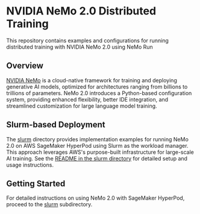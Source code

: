 # NVIDIA NeMo 2.0 Distributed Training

This repository contains examples and configurations for running distributed training with NVIDIA NeMo 2.0 using NeMo Run

## Overview

[NVIDIA NeMo](https://developer.nvidia.com/nemo-framework) is a cloud-native framework for training and deploying generative AI models, optimized for architectures ranging from billions to trillions of parameters. NeMo 2.0 introduces a Python-based configuration system, providing enhanced flexibility, better IDE integration, and streamlined customization for large language model training.

## Slurm-based Deployment

The [slurm](./slurm/) directory provides implementation examples for running NeMo 2.0 on AWS SageMaker HyperPod using Slurm as the workload manager. This approach leverages AWS's purpose-built infrastructure for large-scale AI training. See the [README in the slurm directory](./slurm/README.md) for detailed setup and usage instructions.

## Getting Started

For detailed instructions on using NeMo 2.0 with SageMaker HyperPod, proceed to the [slurm](./slurm/) subdirectory. 